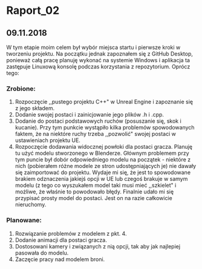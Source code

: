 # Raport_02
## 09.11.2018

W tym etapie moim celem był wybór miejsca startu i pierwsze kroki w tworzeniu projektu. Na początku jednak zapoznałem się z GitHub Desktop, ponieważ całą pracę
planuję wykonać na systemie Windows i aplikacja ta zastępuje Linuxową konsolę podczas korzystania z repozytorium. 
Oprócz tego:

### Zrobione:
1. Rozpoczęcie ,,pustego projektu C++" w Unreal Engine i zapoznanie się z jego składem.
2. Dodanie swojej postaci i zainicjowanie jego plików .h i .cpp.
3. Dodanie do postaci podstawowych ruchów (posuszanie się, skok i kucanie). Przy tym punkcie wystąpiło kilka problemów spowodowanych faktem, że na niektóre ruchy
	trzeba ,,pozwolić" swojej postaci w ustawieniach projektu UE. 
4. Rozpoczęcie dodawania widocznej powłoki dla postaci gracza. Planuję tu użyć modelu stworzonego w Blenderze. Głównym problemem przy tym puncie był dobór odpowiedniego 
	modelu na początek - niektóre z nich (pobierałem różne modele ze stron udostępniających je) nie dawały się zaimportować do projektu. Wydaje mi się, że jest to spowodowane
	brakiem odznaczenia jakiejś opcji w UE lub czegoś brakuje w samym modelu (z tego co wyszukałem model taki musi mieć ,,szkielet" i możliwe, że właśnie to powodowało błędy.
	Finalnie udało mi się przypisać prosty model do postaci. Jest on na razie całkowicie nieruchomy.

### Planowane:
1. Rozwiązanie problemów z modelem z pkt. 4. 
2. Dodanie animacji dla postaci gracza.
3. Dostosowani kamery i związanych z nią opcji, tak aby jak najlepiej pasowała do modelu.
4. Zaczęcie pracy nad modelem broni.